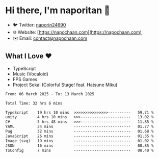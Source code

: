 # Hi there, I'm naporitan 👋

- 🐦 Twitter: [naporin24690](https://twitter.com/naporin24690)
- 🌐 Website: [https://napochaan.com](https://napochaan.com)
- ✉️ Email: [contact@napochaan.com](mailto:contact@napochaan.com)

## What I Love ❤️
- TypeScript
- Music (Vocaloid)
- FPS Games
- Project Sekai (Colorful Stage! feat. Hatsune Miku)

<!--START_SECTION:waka-->

```txt
From: 06 March 2025 - To: 13 March 2025

Total Time: 32 hrs 6 mins

TypeScript    19 hrs 10 mins  >>>>>>>>>>>>>>>----------   59.71 %
unity         4 hrs 10 mins   >>>----------------------   13.02 %
C#            3 hrs 48 mins   >>>----------------------   11.85 %
YAML          34 mins         -------------------------   01.77 %
Pug           32 mins         -------------------------   01.68 %
JavaScript    26 mins         -------------------------   01.35 %
Image (svg)   19 mins         -------------------------   01.02 %
JSON          16 mins         -------------------------   00.85 %
TSConfig      7 mins          -------------------------   00.40 %
```

<!--END_SECTION:waka-->

